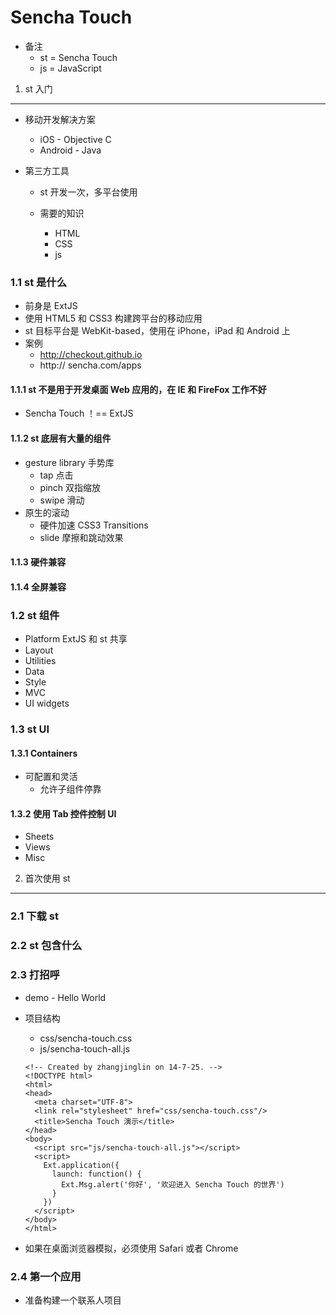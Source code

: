 Sencha Touch
============

* 备注
    * st = Sencha Touch
    * js = JavaScript
    


1. st 入门
-------------------
* 移动开发解决方案
    * iOS - Objective C
    * Android - Java
    
* 第三方工具
    * st 开发一次，多平台使用
        
    * 需要的知识
        * HTML
        * CSS
        * js
        
### 1.1 st 是什么
* 前身是 ExtJS
* 使用 HTML5 和 CSS3 构建跨平台的移动应用
* st 目标平台是 WebKit-based，使用在 iPhone，iPad 和 Android 上
* 案例
    * http://checkout.github.io
    * http:// sencha.com/apps
    
#### 1.1.1 st 不是用于开发桌面 Web 应用的，在 IE 和 FireFox 工作不好
* Sencha Touch ！== ExtJS

#### 1.1.2 st 底层有大量的组件
* gesture library 手势库
    * tap 点击
    * pinch 双指缩放
    * swipe 滑动
* 原生的滚动
    * 硬件加速 CSS3 Transitions
    * slide 摩擦和跳动效果
     
#### 1.1.3 硬件兼容
#### 1.1.4 全屏兼容

### 1.2 st 组件
* Platform ExtJS 和 st 共享
* Layout 
* Utilities
* Data
* Style
* MVC
* UI widgets

### 1.3 st UI
#### 1.3.1 Containers
* 可配置和灵活
    * 允许子组件停靠
#### 1.3.2 使用 Tab 控件控制 UI 
* Sheets
* Views
* Misc


2. 首次使用 st
-------------
### 2.1 下载 st
### 2.2 st 包含什么
### 2.3 打招呼
* demo - Hello World
* 项目结构
    * css/sencha-touch.css
    * js/sencha-touch-all.js
    
    ```
    <!-- Created by zhangjinglin on 14-7-25. -->
    <!DOCTYPE html>
    <html>
    <head>
      <meta charset="UTF-8">
      <link rel="stylesheet" href="css/sencha-touch.css"/>
      <title>Sencha Touch 演示</title>
    </head>
    <body>
      <script src="js/sencha-touch-all.js"></script>
      <script>
        Ext.application({
          launch: function() {
            Ext.Msg.alert('你好', '欢迎进入 Sencha Touch 的世界')
          }
        })
      </script>
    </body>
    </html>
    ```
* 如果在桌面浏览器模拟，必须使用 Safari 或者 Chrome
  
### 2.4 第一个应用
* 准备构建一个联系人项目

